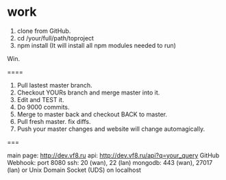 work
====

1. clone from GitHub.
2. cd /your/full/path/toproject
3. npm install (It will install all npm modules needed to run)

Win.

====

1. Pull lastest master branch.
2. Checkout YOURs branch and merge master into it.
3. Edit and TEST it.
4. Do 9000 commits.
5. Merge to master back and checkout BACK to master.
6. Pull fresh master. fix diffs.
7. Push your master changes and website will change automagically.

===

main page: http://dev.vf8.ru
api: http://dev.vf8.ru/api?q=your_query
GitHub Webhook: port 8080
ssh: 20 (wan), 22 (lan)
mongodb: 443 (wan), 27017 (lan) or Unix Domain Socket (UDS) on localhost